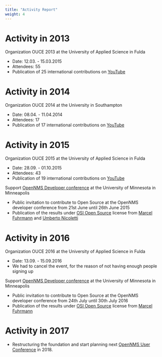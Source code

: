 ```yaml
---
title: "Activity Report"
weight: 4
---
```


# Activity in 2013

Organization OUCE 2013 at the University of Applied Science in Fulda

* Date: 12.03. - 15.03.2015
* Attendees: 55
* Publication of 25 international contributions on [YouTube](https://www.youtube.com/watch?v=NtNtgIH05aE&list=PLsXgBGH3nG7hrFARHUKTIP6N-OePAOhVP)

# Activity in 2014

Organization OUCE 2014 at the University in Southampton

* Date: 08.04. - 11.04.2014
* Attendees: 17
* Publication of 17 international contributions on [YouTube](https://www.youtube.com/watch?v=NEl8Br7lB2o&list=PLsXgBGH3nG7gQcYc-XlADHBa5HZ5Av-u8)

# Activity in 2015

Organization OUCE 2015 at the University of Applied Science in Fulda

* Date: 28.09. - 01.10.2015
* Attendees: 43
* Publication of 19 international contributions on [YouTube](https://www.youtube.com/watch?v=rI4x-Mbq7MI&list=PLsXgBGH3nG7iVEYX_I-SkGnwIVfXGTn1-)

Support [OpenNMS Developer conference](https://wiki.opennms.org/wiki/Dev-Jam_2015) at the University of Minnesota in Minneapolis

* Public invitation to contribute to Open Source at the OpenNMS developer conference from 21st June until 26th June 2015
* Publication of the results under [OSI Open Source](https://opensource.org/osd) license from [Marcel Fuhrmann](https://wiki.opennms.org/wiki/Dev-Jam_2015/FortinetDatacollection) and [Umberto Nicoletti](https://wiki.opennms.org/wiki/Dev-Jam_2015/elasticsearch)

# Activity in 2016

Organization OUCE 2016 at the University of Applied Science in Fulda

* Date: 13.09. - 15.09.2016
* We had to cancel the event, for the reason of not having enough people signing up

Support [OpenNMS Developer conference](https://wiki.opennms.org/wiki/Dev-Jam_2016) at the University of Minnesota in Minneapolis

* Public invitation to contribute to Open Source at the OpenNMS developer conference from 24th July until 30th July 2016
* Publication of the results under [OSI Open Source](https://opensource.org/osd) license from [Marcel Fuhrmann](https://wiki.opennms.org/wiki/Dev-Jam_2016/LANCOM_Support)

# Activity in 2017

* Restructuring the foundation and start planning next [OpenNMS User Conference](https://ouce.opennms.eu/) in 2018.
